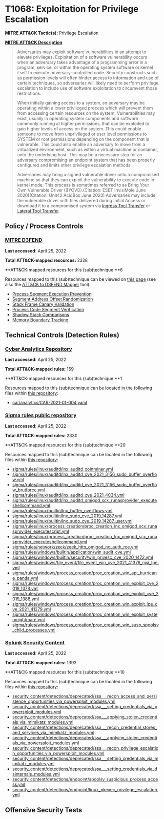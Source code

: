 # T1068: Exploitation for Privilege Escalation
**MITRE ATT&CK Tactic(s):** Privilege Escalation

**[MITRE ATT&CK Description](https://attack.mitre.org/techniques/T1068)**
<blockquote>Adversaries may exploit software vulnerabilities in an attempt to elevate privileges. Exploitation of a software vulnerability occurs when an adversary takes advantage of a programming error in a program, service, or within the operating system software or kernel itself to execute adversary-controlled code. Security constructs such as permission levels will often hinder access to information and use of certain techniques, so adversaries will likely need to perform privilege escalation to include use of software exploitation to circumvent those restrictions.

When initially gaining access to a system, an adversary may be operating within a lower privileged process which will prevent them from accessing certain resources on the system. Vulnerabilities may exist, usually in operating system components and software commonly running at higher permissions, that can be exploited to gain higher levels of access on the system. This could enable someone to move from unprivileged or user level permissions to SYSTEM or root permissions depending on the component that is vulnerable. This could also enable an adversary to move from a virtualized environment, such as within a virtual machine or container, onto the underlying host. This may be a necessary step for an adversary compromising an endpoint system that has been properly configured and limits other privilege escalation methods.

Adversaries may bring a signed vulnerable driver onto a compromised machine so that they can exploit the vulnerability to execute code in kernel mode. This process is sometimes referred to as Bring Your Own Vulnerable Driver (BYOVD).(Citation: ESET InvisiMole June 2020)(Citation: Unit42 AcidBox June 2020) Adversaries may include the vulnerable driver with files delivered during Initial Access or download it to a compromised system via [Ingress Tool Transfer](https://attack.mitre.org/techniques/T1105) or [Lateral Tool Transfer](https://attack.mitre.org/techniques/T1570).</blockquote>
## Policy / Process Controls
### [MITRE D3FEND](https://d3fend.mitre.org/)
**Last accessed:** April 25, 2022

**Total ATT&CK-mapped resources:** 2328

**ATT&CK-mapped resources for this (sub)technique:**6

Resources mapped to this (sub)technique can be viewed on [this page](https://d3fend.mitre.org/) (see also the [ATT&CK to D3FEND Mapper](https://d3fend.mitre.org/tools/attack-mapper) tool):

* [Process Segment Execution Prevention](https://d3fend.mitre.org/techniques/d3f:ProcessSegmentExecutionPrevention)
* [Segment Address Offset Randomization](https://d3fend.mitre.org/techniques/d3f:SegmentAddressOffsetRandomization)
* [Stack Frame Canary Validation](https://d3fend.mitre.org/techniques/d3f:StackFrameCanaryValidation)
* [Process Code Segment Verification](https://d3fend.mitre.org/techniques/d3f:ProcessCodeSegmentVerification)
* [Shadow Stack Comparisons](https://d3fend.mitre.org/techniques/d3f:ShadowStackComparisons)
* [Memory Boundary Tracking](https://d3fend.mitre.org/techniques/d3f:MemoryBoundaryTracking)

## Technical Controls (Detection Rules)
### [Cyber Analytics Repository](https://car.mitre.org)
**Last accessed:** April 25, 2022

**Total ATT&CK-mapped rules:** 159

**ATT&CK-mapped resources for this (sub)technique:**1

Resources mapped to this (sub)technique can be located in the following files within [this repository](https://github.com/mitre-attack/car/blob/master/analytics):

* [car/analytics/CAR-2021-01-004.yaml](https://github.com/mitre-attack/car/blob/master/analytics/CAR-2021-01-004.yaml)

### [Sigma rules public repository](https://github.com/SigmaHQ/sigma)
**Last accessed:** April 25, 2022

**Total ATT&CK-mapped rules:** 2330

**ATT&CK-mapped resources for this (sub)technique:**20

Resources mapped to this (sub)technique can be located in the following files within [this repository](https://github.com/SigmaHQ/sigma/tree/master/rules):

* [sigma/rules/linux/auditd/lnx_auditd_coinminer.yml](https://github.com/SigmaHQ/sigma/blob/master/rules/linux/auditd/lnx_auditd_coinminer.yml)
* [sigma/rules/linux/auditd/lnx_auditd_cve_2021_3156_sudo_buffer_overflow.yml](https://github.com/SigmaHQ/sigma/blob/master/rules/linux/auditd/lnx_auditd_cve_2021_3156_sudo_buffer_overflow.yml)
* [sigma/rules/linux/auditd/lnx_auditd_cve_2021_3156_sudo_buffer_overflow_brutforce.yml](https://github.com/SigmaHQ/sigma/blob/master/rules/linux/auditd/lnx_auditd_cve_2021_3156_sudo_buffer_overflow_brutforce.yml)
* [sigma/rules/linux/auditd/lnx_auditd_cve_2021_4034.yml](https://github.com/SigmaHQ/sigma/blob/master/rules/linux/auditd/lnx_auditd_cve_2021_4034.yml)
* [sigma/rules/linux/auditd/lnx_auditd_omigod_scx_runasprovider_executeshellcommand.yml](https://github.com/SigmaHQ/sigma/blob/master/rules/linux/auditd/lnx_auditd_omigod_scx_runasprovider_executeshellcommand.yml)
* [sigma/rules/linux/builtin/lnx_buffer_overflows.yml](https://github.com/SigmaHQ/sigma/blob/master/rules/linux/builtin/lnx_buffer_overflows.yml)
* [sigma/rules/linux/builtin/lnx_sudo_cve_2019_14287.yml](https://github.com/SigmaHQ/sigma/blob/master/rules/linux/builtin/lnx_sudo_cve_2019_14287.yml)
* [sigma/rules/linux/builtin/lnx_sudo_cve_2019_14287_user.yml](https://github.com/SigmaHQ/sigma/blob/master/rules/linux/builtin/lnx_sudo_cve_2019_14287_user.yml)
* [sigma/rules/linux/process_creation/proc_creation_lnx_omigod_scx_runasprovider_executescript.yml](https://github.com/SigmaHQ/sigma/blob/master/rules/linux/process_creation/proc_creation_lnx_omigod_scx_runasprovider_executescript.yml)
* [sigma/rules/linux/process_creation/proc_creation_lnx_omigod_scx_runasprovider_executeshellcommand.yml](https://github.com/SigmaHQ/sigma/blob/master/rules/linux/process_creation/proc_creation_lnx_omigod_scx_runasprovider_executeshellcommand.yml)
* [sigma/rules/network/zeek/zeek_http_omigod_no_auth_rce.yml](https://github.com/SigmaHQ/sigma/blob/master/rules/network/zeek/zeek_http_omigod_no_auth_rce.yml)
* [sigma/rules/windows/builtin/application/win_audit_cve.yml](https://github.com/SigmaHQ/sigma/blob/master/rules/windows/builtin/application/win_audit_cve.yml)
* [sigma/rules/windows/builtin/security/win_privesc_cve_2020_1472.yml](https://github.com/SigmaHQ/sigma/blob/master/rules/windows/builtin/security/win_privesc_cve_2020_1472.yml)
* [sigma/rules/windows/file_event/file_event_win_cve_2021_41379_msi_lpe.yml](https://github.com/SigmaHQ/sigma/blob/master/rules/windows/file_event/file_event_win_cve_2021_41379_msi_lpe.yml)
* [sigma/rules/windows/process_creation/proc_creation_win_apt_hurricane_panda.yml](https://github.com/SigmaHQ/sigma/blob/master/rules/windows/process_creation/proc_creation_win_apt_hurricane_panda.yml)
* [sigma/rules/windows/process_creation/proc_creation_win_exploit_cve_2019_1378.yml](https://github.com/SigmaHQ/sigma/blob/master/rules/windows/process_creation/proc_creation_win_exploit_cve_2019_1378.yml)
* [sigma/rules/windows/process_creation/proc_creation_win_exploit_cve_2019_1388.yml](https://github.com/SigmaHQ/sigma/blob/master/rules/windows/process_creation/proc_creation_win_exploit_cve_2019_1388.yml)
* [sigma/rules/windows/process_creation/proc_creation_win_exploit_lpe_cve_2021_41379.yml](https://github.com/SigmaHQ/sigma/blob/master/rules/windows/process_creation/proc_creation_win_exploit_lpe_cve_2021_41379.yml)
* [sigma/rules/windows/process_creation/proc_creation_win_exploit_systemnightmare.yml](https://github.com/SigmaHQ/sigma/blob/master/rules/windows/process_creation/proc_creation_win_exploit_systemnightmare.yml)
* [sigma/rules/windows/process_creation/proc_creation_win_susp_spoolsv_child_processes.yml](https://github.com/SigmaHQ/sigma/blob/master/rules/windows/process_creation/proc_creation_win_susp_spoolsv_child_processes.yml)

### [Splunk Security Content](https://github.com/splunk/security_content)
**Last accessed:** April 25, 2022

**Total ATT&CK-mapped rules:** 1393

**ATT&CK-mapped resources for this (sub)technique:**10

Resources mapped to this (sub)technique can be located in the following files within [this repository](https://github.com/splunk/security_content/tree/develop/detections):

* [security_content/detections/deprecated/ssa___recon_access_and_persistence_opportunities_via_powersploit_modules.yml](https://github.com/splunk/security_content/blob/develop/detections/deprecated/ssa___recon_access_and_persistence_opportunities_via_powersploit_modules.yml)
* [security_content/detections/deprecated/ssa___setting_credentials_via_powersploit_modules.yml](https://github.com/splunk/security_content/blob/develop/detections/deprecated/ssa___setting_credentials_via_powersploit_modules.yml)
* [security_content/detections/deprecated/ssa___applying_stolen_credentials_via_mimikatz_modules.yml](https://github.com/splunk/security_content/blob/develop/detections/deprecated/ssa___applying_stolen_credentials_via_mimikatz_modules.yml)
* [security_content/detections/deprecated/ssa___recon_credential_stores_and_services_via_mimikatz_modules.yml](https://github.com/splunk/security_content/blob/develop/detections/deprecated/ssa___recon_credential_stores_and_services_via_mimikatz_modules.yml)
* [security_content/detections/deprecated/ssa___applying_stolen_credentials_via_powersploit_modules.yml](https://github.com/splunk/security_content/blob/develop/detections/deprecated/ssa___applying_stolen_credentials_via_powersploit_modules.yml)
* [security_content/detections/deprecated/ssa___recon_privilege_escalation_opportunities_via_powersploit_modules.yml](https://github.com/splunk/security_content/blob/develop/detections/deprecated/ssa___recon_privilege_escalation_opportunities_via_powersploit_modules.yml)
* [security_content/detections/deprecated/ssa___setting_credentials_via_mimikatz_modules.yml](https://github.com/splunk/security_content/blob/develop/detections/deprecated/ssa___setting_credentials_via_mimikatz_modules.yml)
* [security_content/detections/deprecated/ssa___setting_credentials_via_dsinternals_modules.yml](https://github.com/splunk/security_content/blob/develop/detections/deprecated/ssa___setting_credentials_via_dsinternals_modules.yml)
* [security_content/detections/endpoint/spoolsv_suspicious_process_access.yml](https://github.com/splunk/security_content/blob/develop/detections/endpoint/spoolsv_suspicious_process_access.yml)
* [security_content/detections/endpoint/linux_pkexec_privilege_escalation.yml](https://github.com/splunk/security_content/blob/develop/detections/endpoint/linux_pkexec_privilege_escalation.yml)


## Offensive Security Tests
